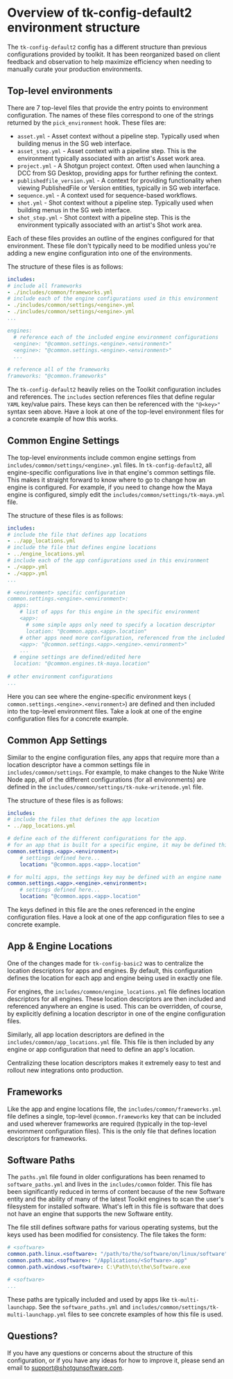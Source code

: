 Overview of tk-config-default2 environment structure
====================================================

The `tk-config-default2` config has a different structure than previous 
configurations provided by toolkit. It has been reorganized based on client 
feedback and observation to help maximize efficiency when needing to manually 
curate your production environments. 

Top-level environments 
----------------------

There are 7 top-level files that provide the entry points to environment 
configuration. The names of these files correspond to one of the strings 
returned by the `pick_environment` hook. These files are:

* `asset.yml` - Asset context without a pipeline step. Typically used when 
    building menus in the SG web interface.
* `asset_step.yml` - Asset context with a pipeline step. This is the environment
    typically associated with an artist's Asset work area.
* `project.yml` - A Shotgun project context. Often used when launching a 
    DCC from SG Desktop, providing apps for further refining the context.
* `publishedfile_version.yml` - A context for providing functionality when 
    viewing PublishedFile or Version entities, typically in SG web interface.
* `sequence.yml` - A context used for sequence-based workflows.
* `shot.yml` - Shot context without a pipeline step. Typically used when 
    building menus in the SG web interface.
* `shot_step.yml` - Shot context with a pipeline step. This is the environment
    typically associated with an artist's Shot work area.

Each of these files provides an outline of the engines configured for that 
environment. These file don't typically need to be modified unless you're adding
a new engine configuration into one of the environments. 

The structure of these files is as follows:
  
```yaml
includes:
# include all frameworks
- ./includes/common/frameworks.yml
# include each of the engine configurations used in this environment
- ./includes/common/settings/<engine>.yml
- ./includes/common/settings/<engine>.yml
...

engines:
  # reference each of the included engine environment configurations
  <engine>: "@common.settings.<engine>.<environment>"
  <engine>: "@common.settings.<engine>.<environment>"
  ...
  
# reference all of the frameworks
frameworks: "@common.frameworks"
```

The `tk-config-default2` heavily relies on the Toolkit configuration includes
and references. The `includes` section references files that define regular 
`YAML` key/value pairs. These keys can then be referenced with the `"@<key>"`
syntax seen above. Have a look at one of the top-level environment files for a
concrete example of how this works. 

Common Engine Settings
----------------------

The top-level environments include common engine settings from 
`includes/common/settings/<engine>.yml` files. In `tk-config-default2`, all 
engine-specific configurations live in that engine's common settings file. This
makes it straight forward to know where to go to change how an engine is 
configured. For example, if you need to change how the Maya engine is 
configured, simply edit the `includes/common/settings/tk-maya.yml` file. 

The structure of these files is as follows:

```yaml
includes:
# include the file that defines app locations
- ../app_locations.yml
# include the file that defines engine locations
- ../engine_locations.yml
# include each of the app configurations used in this environment
- ./<app>.yml
- ./<app>.yml
...

# <environment> specific configuration
common.settings.<engine>.<environment>:
  apps:
    # list of apps for this engine in the specific environment
    <app>: 
      # some simple apps only need to specify a location descriptor
      location: "@common.apps.<app>.location"
    # other apps need more configuration, referenced from the included app file
    <app>: "@common.settings.<app>.<engine>.<environment>"
    ...
  # engine settings are defined/edited here
  location: "@common.engines.tk-maya.location"
  
# other environment configurations
... 
```

Here you can see where the engine-specific environment keys (
`common.settings.<engine>.<environment>`) are defined and then included into the
top-level environment files. Take a look at one of the engine configuration 
files for a concrete example. 

Common App Settings
-------------------

Similar to the engine configuration files, any apps that require more than a 
location descriptor have a common settings file in `includes/common/settings`.
For example, to make changes to the Nuke Write Node app, all of the different
configurations (for all environments) are defined in the 
`includes/common/settings/tk-nuke-writenode.yml` file. 

The structure of these files is as follows:

```yaml
includes:
# include the files that defines the app location
- ../app_locations.yml

# define each of the different configurations for the app.
# for an app that is built for a specific engine, it may be defined this way:
common.settings.<app>.<environment>:
    # settings defined here...
    location: "@common.apps.<app>.location"

# for multi apps, the settings key may be defined with an engine name
common.settings.<app>.<engine>.<environment>:
    # settings defined here...
    location: "@common.apps.<app>.location"
```

The keys defined in this file are the ones referenced in the engine 
configuration files. Have a look at one of the app configuration files to see
a concrete example. 

App & Engine Locations
----------------------

One of the changes made for `tk-config-basic2` was to centralize the location 
descriptors for apps and engines. By default, this configuration defines the 
location for each app and engine being used in exactly one file. 

For engines, the `includes/common/engine_locations.yml` file defines location
descriptors for all engines. These location descriptors are then included and 
referenced anywhere an engine is used. This can be overridden, of course, by 
explicitly defining a location descriptor in one of the engine configuration
files. 

Similarly, all app location descriptors are defined in the
`includes/common/app_locations.yml` file. This file is then included by any 
engine or app configuration that need to define an app's location. 

Centralizing these location descriptors makes it extremely easy to test and 
rollout new integrations onto production. 

Frameworks
----------

Like the app and engine locations file, the `includes/common/frameworks.yml` 
file defines a single, top-level `@common.frameworks` key that can be included 
and used wherever frameworks are required (typically in the top-level 
enviornment configuration files). This is the only file that defines location 
descriptors for frameworks. 

Software Paths
--------------

The `paths.yml` file found in older configurations has been renamed to 
`software_paths.yml` and lives in the `includes/common` folder. This file has 
been significantly reduced in terms of content because of the new Software 
entity and the ability of many of the latest Toolkit engines to scan the user's
filesystem for installed software. What's left in this file is software that 
does not have an engine that supports the new Software entity. 

The file still defines software paths for various operating systems, but the 
keys used has been modified for consistency. The file takes the form: 

```yaml
# <software>
common.path.linux.<software>: "/path/to/the/software/on/linux/software"
common.path.mac.<software>: "/Applications/<Software>.app"
common.path.windows.<software>: C:\Path\to\the\Software.exe

# <software>
...
```

These paths are typically included and used by apps like `tk-multi-launchapp`. 
See the `software_paths.yml` and 
`includes/common/settings/tk-multi-launchapp.yml` files to see concrete examples
of how this file is used.

Questions?
----------

If you have any questions or concerns about the structure of this configuration,
or if you have any ideas for how to improve it, please send an email to 
[support@shotgunsoftware.com](mailto:support@shotgunsoftware.com). 
